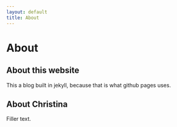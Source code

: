 ```yaml
---
layout: default
title: About
---
```


# About

## About this website

This a blog built in jekyll, because that is what github pages uses.

## About Christina

Filler text.
